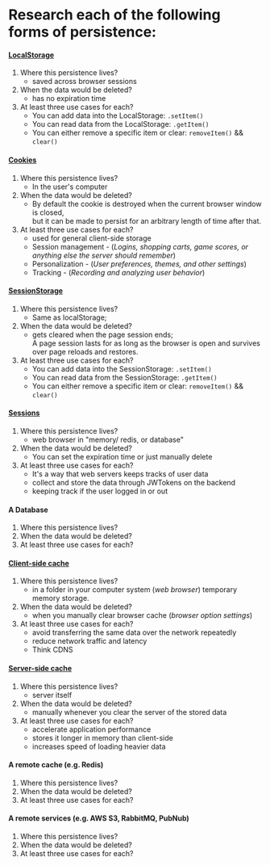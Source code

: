 # Research each of the following forms of persistence:

#### [LocalStorage](https://developer.mozilla.org/en-US/docs/Web/API/Window/localStorage)
1. Where this persistence lives?
    * saved across browser sessions
2. When the data would be deleted?
    * has no expiration time
3. At least three use cases for each?
    * You can add data into the LocalStorage: `.setItem()`
    * You can read data from the LocalStorage: `.getItem()`
    * You can either remove a specific item or clear: `removeItem()` && `clear()`

#### [Cookies](https://developer.mozilla.org/en-US/docs/Web/HTTP/Cookies)
1. Where this persistence lives?
    * In the user's computer
2. When the data would be deleted?
    * By default the cookie is destroyed when the current browser window is closed,  <br>
    but it can be made to persist for an arbitrary length of time after that.
3. At least three use cases for each?
    * used for general client-side storage
    * Session management - (*Logins, shopping carts, game scores, or anything else the server should remember*)
    * Personalization - (*User preferences, themes, and other settings*)
    * Tracking - (*Recording and analyzing user behavior*)

#### [SessionStorage](https://developer.mozilla.org/en-US/docs/Web/API/Window/sessionStorage)
1. Where this persistence lives?
    * Same as localStorage;
2. When the data would be deleted?
    * gets cleared when the page session ends; <br>
        A page session lasts for as long as the browser is open and survives over page reloads and restores.
3. At least three use cases for each?
    * You can add data into the SessionStorage: `.setItem()`
    * You can read data from the SessionStorage: `.getItem()`
    * You can either remove a specific item or clear: `removeItem()` && `clear()`

#### [Sessions](https://developer.mozilla.org/en-US/docs/Mozilla/Add-ons/WebExtensions/API/sessions/Session)
1. Where this persistence lives?
    * web browser in "memory/ redis, or database"
2. When the data would be deleted?
    * You can set the expiration time or just manually delete
3. At least three use cases for each?
    * It's a way that web servers keeps tracks of user data
    * collect and store the data through JWTokens on the backend
    * keeping track if the user logged in or out

#### A Database
1. Where this persistence lives?
2. When the data would be deleted?
3. At least three use cases for each?

#### [Client-side cache](https://developers.google.com/web/fundamentals/performance/optimizing-content-efficiency/http-caching)
1. Where this persistence lives?
    * in a folder in your computer system (*web browser*) temporary memory storage.
2. When the data would be deleted?
    * when you manually clear browser cache (*browser option settings*)
3. At least three use cases for each?
    * avoid transferring the same data over the network repeatedly
    * reduce network traffic and latency
    * Think CDNS

#### [Server-side cache](https://medium.com/the-node-js-collection/simple-server-side-cache-for-express-js-with-node-js-45ff296ca0f0)
1. Where this persistence lives?
    * server itself
2. When the data would be deleted?
    * manually whenever you clear the server of the stored data
3. At least three use cases for each?
    * accelerate application performance
    * stores it longer in memory than client-side
    * increases speed of loading heavier data

#### A remote cache (e.g. Redis)
1. Where this persistence lives?
2. When the data would be deleted?
3. At least three use cases for each?

#### A remote services (e.g. AWS S3, RabbitMQ, PubNub)
1. Where this persistence lives?
2. When the data would be deleted?
3. At least three use cases for each?
